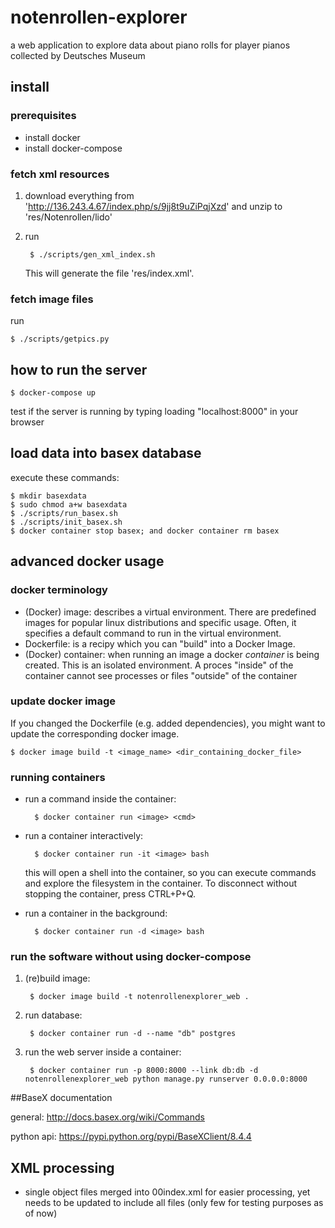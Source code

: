 # notenrollen-explorer
a web application to explore data about piano rolls for player pianos collected by Deutsches Museum


## install

### prerequisites

- install docker
- install docker-compose

### fetch xml resources

1. download everything from 'http://136.243.4.67/index.php/s/9jj8t9uZiPqjXzd' and unzip to 'res/Notenrollen/lido'

2. run 

		$ ./scripts/gen_xml_index.sh

	This will generate the file 'res/index.xml'.

### fetch image files

run

	$ ./scripts/getpics.py

## how to run the server

	$ docker-compose up

test if the server is running by typing loading "localhost:8000" in your browser

## load data into basex database

execute these commands:

	$ mkdir basexdata
	$ sudo chmod a+w basexdata
	$ ./scripts/run_basex.sh
	$ ./scripts/init_basex.sh
	$ docker container stop basex; and docker container rm basex

## advanced docker usage

### docker terminology

* (Docker) image: describes a virtual environment. There are predefined images for popular linux distributions and specific usage. Often, it specifies a default command to run in the virtual environment.
* Dockerfile: is a recipy which you can "build" into a Docker Image.
* (Docker) container: when running an image a docker *container* is being created. This is an isolated environment. A proces "inside" of the container cannot see processes or files "outside" of the container

### update docker image

If you changed the Dockerfile (e.g. added dependencies), you might want to update the corresponding docker image.

	$ docker image build -t <image_name> <dir_containing_docker_file>

### running containers

* run a command inside the container:

		$ docker container run <image> <cmd>

* run a container interactively:

		$ docker container run -it <image> bash

	this will open a shell into the container, so you can execute commands and explore the filesystem in the container. To disconnect without stopping the container, press CTRL+P+Q.

* run a container in the background:

		$ docker container run -d <image> bash

### run the software without using docker-compose

1. (re)build image:

		$ docker image build -t notenrollenexplorer_web .

2. run database:

		$ docker container run -d --name "db" postgres

3. run the web server inside a container:

		$ docker container run -p 8000:8000 --link db:db -d notenrollenexplorer_web python manage.py runserver 0.0.0.0:8000


##BaseX documentation

general:
http://docs.basex.org/wiki/Commands

python api:
https://pypi.python.org/pypi/BaseXClient/8.4.4


## XML processing

- single object files merged into 00index.xml for easier processing, yet needs to be updated to include all files (only few for testing purposes as of now)
